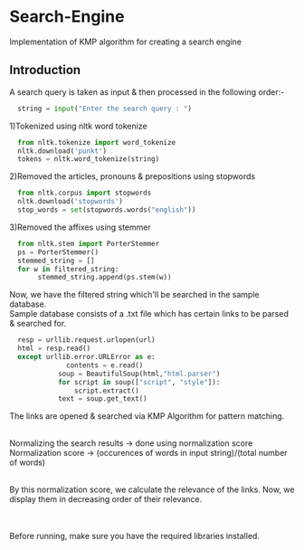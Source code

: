 # Search-Engine
Implementation of KMP algorithm for creating a search engine

## Introduction
A search query is taken as input & then processed in the following order:-
```python
  string = input("Enter the search query : ")
```  
1)Tokenized using nltk word tokenize<br />
```python
  from nltk.tokenize import word_tokenize
  nltk.download('punkt')
  tokens = nltk.word_tokenize(string)
```  
2)Removed the articles, pronouns & prepositions using stopwords<br />
```python
  from nltk.corpus import stopwords
  nltk.download('stopwords')
  stop_words = set(stopwords.words("english"))
  ```
3)Removed the affixes using stemmer<br />
```python
  from nltk.stem import PorterStemmer
  ps = PorterStemmer()
  stemmed_string = []
  for w in filtered_string:
       stemmed_string.append(ps.stem(w))
```

Now, we have the filtered string which'll be searched in the sample database.<br />
Sample database consists of a .txt file which has certain links to be parsed & searched for.<br />
```python
  resp = urllib.request.urlopen(url)
  html = resp.read()
  except urllib.error.URLError as e:
              contents = e.read()
            soup = BeautifulSoup(html,"html.parser")                        
            for script in soup(["script", "style"]):
                script.extract()   
            text = soup.get_text()  
```

The links are opened & searched via KMP Algorithm for pattern matching.<br /><br />

Normalizing the search results -> done using normalization score<br />
Normalization score -> (occurences of words in input string)/(total number of words)<br /><br />

By this normalization score, we calculate the relevance of the links. Now, we display them in decreasing order of their relevance. <br />
<br /> <br />

Before running, make sure you have the required libraries installed.
